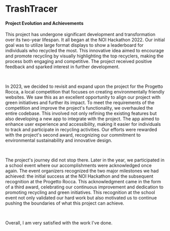 # TrashTracer

#### Project Evolution and Achievements

This project has undergone significant development and transformation over its two-year lifespan. It all began at the NOI Hackathon 2022. Our initial goal was to utilize large format displays to show a leaderboard for individuals who recycled the most. This innovative idea aimed to encourage and promote recycling by visually highlighting the top recyclers, making the process both engaging and competitive. The project received positive feedback and sparked interest in further development.

‎

In 2023, we decided to revisit and expand upon the project for the Progetto Rocca, a local competition that focuses on creating environmentally friendly websites. We saw this as an excellent opportunity to align our project with green initiatives and further its impact. To meet the requirements of the competition and improve the project's functionality, we overhauled the entire codebase. This involved not only refining the existing features but also developing a new app to integrate with the project. The app aimed to enhance user experience and accessibility, making it easier for individuals to track and participate in recycling activities. Our efforts were rewarded with the project's second award, recognizing our commitment to environmental sustainability and innovative design.

‎

The project's journey did not stop there. Later in the year, we participated in a school event where our accomplishments were acknowledged once again. The event organizers recognized the two major milestones we had achieved: the initial success at the NOI Hackathon and the subsequent recognition at the Progetto Rocca. This acknowledgment came in the form of a third award, celebrating our continuous improvement and dedication to promoting recycling and green initiatives. This recognition at the school event not only validated our hard work but also motivated us to continue pushing the boundaries of what this project can achieve.

‎

Overall, I am very satisfied with the work I've done.
